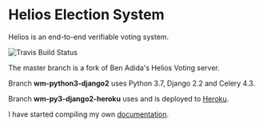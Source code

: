 # Helios Election System

Helios is an end-to-end verifiable voting system.

![Travis Build Status](https://travis-ci.org/benadida/helios-server.svg?branch=master)

The master branch is a fork of Ben Adida's Helios Voting server.

Branch **wm-python3-django2** uses Python 3.7, Django 2.2 and Celery 4.3.

Branch **wm-py3-django2-heroku** uses and is deployed to [Heroku](https://helios-heroku.herokuapp.com). 

I have started compiling my own [documentation](https://wrmack.github.io/helios-server-docs/site/).


